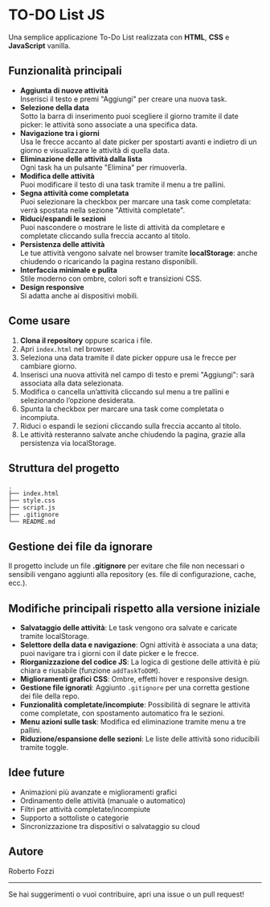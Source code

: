 # TO-DO List JS

Una semplice applicazione To-Do List realizzata con **HTML**, **CSS** e **JavaScript** vanilla.

## Funzionalità principali

- **Aggiunta di nuove attività**  
  Inserisci il testo e premi "Aggiungi" per creare una nuova task.
- **Selezione della data**  
  Sotto la barra di inserimento puoi scegliere il giorno tramite il date picker: le attività sono associate a una specifica data.
- **Navigazione tra i giorni**  
  Usa le frecce accanto al date picker per spostarti avanti e indietro di un giorno e visualizzare le attività di quella data.
- **Eliminazione delle attività dalla lista**  
  Ogni task ha un pulsante "Elimina" per rimuoverla.
- **Modifica delle attività**  
  Puoi modificare il testo di una task tramite il menu a tre pallini.
- **Segna attività come completata**  
  Puoi selezionare la checkbox per marcare una task come completata: verrà spostata nella sezione "Attività completate".
- **Riduci/espandi le sezioni**  
  Puoi nascondere o mostrare le liste di attività da completare e completate cliccando sulla freccia accanto al titolo.
- **Persistenza delle attività**  
  Le tue attività vengono salvate nel browser tramite **localStorage**: anche chiudendo o ricaricando la pagina restano disponibili.
- **Interfaccia minimale e pulita**  
  Stile moderno con ombre, colori soft e transizioni CSS.
- **Design responsive**  
  Si adatta anche ai dispositivi mobili.

## Come usare

1. **Clona il repository** oppure scarica i file.
2. Apri `index.html` nel browser.
3. Seleziona una data tramite il date picker oppure usa le frecce per cambiare giorno.
4. Inserisci una nuova attività nel campo di testo e premi "Aggiungi": sarà associata alla data selezionata.
5. Modifica o cancella un’attività cliccando sul menu a tre pallini e selezionando l’opzione desiderata.
6. Spunta la checkbox per marcare una task come completata o incompiuta.
7. Riduci o espandi le sezioni cliccando sulla freccia accanto al titolo.
8. Le attività resteranno salvate anche chiudendo la pagina, grazie alla persistenza via localStorage.

## Struttura del progetto

```
.
├── index.html
├── style.css
├── script.js
├── .gitignore
└── README.md
```

## Gestione dei file da ignorare

Il progetto include un file **.gitignore** per evitare che file non necessari o sensibili vengano aggiunti alla repository (es. file di configurazione, cache, ecc.).

## Modifiche principali rispetto alla versione iniziale

- **Salvataggio delle attività**: Le task vengono ora salvate e caricate tramite localStorage.
- **Selettore della data e navigazione**: Ogni attività è associata a una data; puoi navigare tra i giorni con il date picker e le frecce.
- **Riorganizzazione del codice JS**: La logica di gestione delle attività è più chiara e riusabile (funzione `addTaskToDOM`).
- **Miglioramenti grafici CSS**: Ombre, effetti hover e responsive design.
- **Gestione file ignorati**: Aggiunto `.gitignore` per una corretta gestione dei file della repo.
- **Funzionalità completate/incompiute**: Possibilità di segnare le attività come completate, con spostamento automatico fra le sezioni.
- **Menu azioni sulle task**: Modifica ed eliminazione tramite menu a tre pallini.
- **Riduzione/espansione delle sezioni**: Le liste delle attività sono riducibili tramite toggle.

## Idee future

- Animazioni più avanzate e miglioramenti grafici
- Ordinamento delle attività (manuale o automatico)
- Filtri per attività completate/incompiute
- Supporto a sottoliste o categorie
- Sincronizzazione tra dispositivi o salvataggio su cloud

## Autore

Roberto Fozzi

---

Se hai suggerimenti o vuoi contribuire, apri una issue o un pull request!